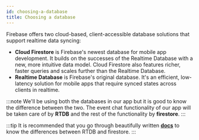 ```yaml
---
id: choosing-a-database
title: Choosing a database
---
```


Firebase offers two cloud-based, client-accessible database solutions that support realtime data syncing:<br/>

- **Cloud Firestore** is Firebase's newest database for mobile app development. It builds on the successes of the Realtime Database with a new, more intuitive data model. Cloud Firestore also features richer, faster queries and scales further than the Realtime Database.<br/>
- **Realtime Database** is Firebase's original database. It's an efficient, low-latency solution for mobile apps that require synced states across clients in realtime.

:::note
We'll be using both the databases in our app but it is good to know the difference between the two. The event chat functionality of our app will be taken care of by **RTDB** and the rest of the functionality by **firestore**.
:::

:::tip
It is recommended that you go through beautifully written **[docs](https://firebase.google.com/docs/database/rtdb-vs-firestore)** to know the differences between RTDB and firestore.
:::
